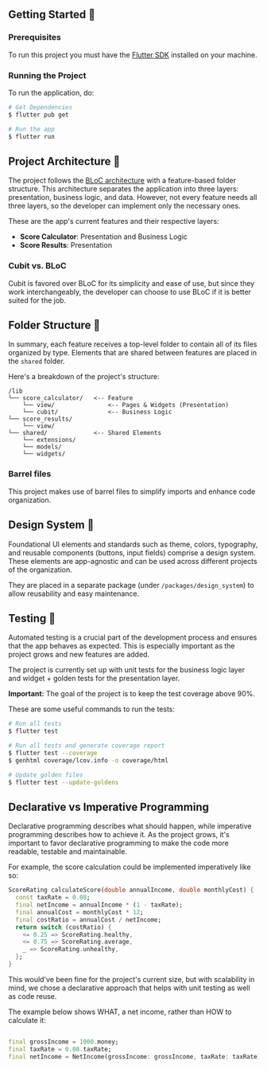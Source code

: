 ## Getting Started 🚀

### Prerequisites

To run this project you must have the [Flutter SDK](https://docs.flutter.dev/get-started/install) installed on
your machine.

### Running the Project

To run the application, do:

```sh
# Get Dependencies
$ flutter pub get

# Run the app
$ flutter run
```

## Project Architecture 🏡

The project follows the [BLoC architecture](https://bloclibrary.dev/architecture/) with a feature-based folder
structure. This architecture separates the application into three layers: presentation, business logic, and
data. However, not every feature needs all three layers, so the developer can implement only the necessary
ones.

These are the app's current features and their respective layers:

- **Score Calculator**: Presentation and Business Logic
- **Score Results**: Presentation

### Cubit vs. BLoC

Cubit is favored over BLoC for its simplicity and ease of use, but since they work interchangeably, the developer can
choose to use BLoC if it is better suited for the job.

## Folder Structure 📂

In summary, each feature receives a top-level folder to contain all of its files organized by type. Elements that are
shared between features are placed in the `shared` folder.

Here's a breakdown of the project's structure:

```
/lib
└── score_calculator/   <-- Feature
    └── view/               <-- Pages & Widgets (Presentation)
    └── cubit/              <-- Business Logic
└── score_results/
    └── view/
└── shared/             <-- Shared Elements
    └── extensions/
    └── models/
    └── widgets/
```

### Barrel files

This project makes use of barrel files to simplify imports and enhance code organization.

## Design System 🎨

Foundational UI elements and standards such as theme, colors, typography, and reusable components (buttons, input
fields) comprise a design system. These elements are app-agnostic and can be used across different projects of the
organization.

They are placed in a separate package (under `/packages/design_system`) to allow reusability and easy maintenance.

## Testing 🧪

Automated testing is a crucial part of the development process and ensures that the app behaves as expected. This is
especially important as the project grows and new features are added.

The project is currently set up with unit tests for the business logic layer and widget + golden tests for the
presentation layer.

**Important:** The goal of the project is to keep the test coverage above 90%.

These are some useful commands to run the tests:

```sh
# Run all tests
$ flutter test

# Run all tests and generate coverage report
$ flutter test --coverage
$ genhtml coverage/lcov.info -o coverage/html

# Update golden files
$ flutter test --update-goldens
```

## Declarative vs Imperative Programming

Declarative programming describes what should happen, while imperative programming describes how to achieve it. As the
project grows, it's important to favor declarative programming to make the code more readable, testable and
maintainable.

For example, the score calculation could be implemented imperatively like so:

```dart
ScoreRating calculateScore(double annualIncome, double monthlyCost) {
  const taxRate = 0.08;
  final netIncome = annualIncome * (1 - taxRate);
  final annualCost = monthlyCost * 12;
  final costRatio = annualCost / netIncome;
  return switch (costRatio) {
    <= 0.25 => ScoreRating.healthy,
    <= 0.75 => ScoreRating.average,
    _ => ScoreRating.unhealthy,
  };
}
```

This would've been fine for the project's current size, but with scalability in mind, we chose a declarative approach
that helps with unit testing as well as code reuse.

The example below shows WHAT, a net income, rather than HOW to calculate it:

```dart

final grossIncome = 1000.money;
final taxRate = 0.08.taxRate;
final netIncome = NetIncome(grossIncome: grossIncome, taxRate: taxRate);
```